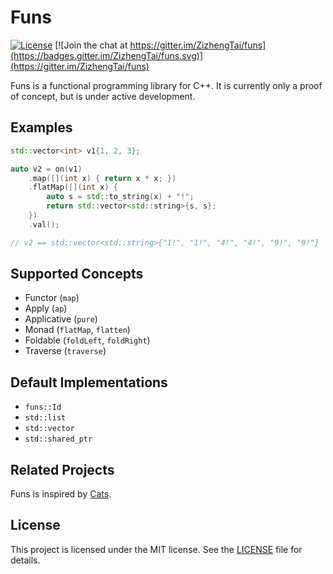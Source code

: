 # Funs

[![License](https://img.shields.io/badge/license-MIT-blue.svg)](./LICENSE)
[![Join the chat at https://gitter.im/ZizhengTai/funs](https://badges.gitter.im/ZizhengTai/funs.svg)](https://gitter.im/ZizhengTai/funs)

Funs is a functional programming library for C++. It is currently only a proof of concept, but is under active development.

## Examples

```cpp
std::vector<int> v1{1, 2, 3};

auto v2 = on(v1)
    .map([](int x) { return x * x; })
    .flatMap([](int x) {
        auto s = std::to_string(x) + "!";
        return std::vector<std::string>{s, s};
    })
    .val();

// v2 == std::vector<std::string>{"1!", "1!", "4!", "4!", "9!", "9!"}
```

## Supported Concepts

* Functor (`map`)
* Apply (`ap`)
* Applicative (`pure`)
* Monad (`flatMap`, `flatten`)
* Foldable (`foldLeft`, `foldRight`)
* Traverse (`traverse`)

## Default Implementations

* `funs::Id`
* `std::list`
* `std::vector`
* `std::shared_ptr`

## Related Projects

Funs is inspired by [Cats](https://github.com/typelevel/cats).

## License

This project is licensed under the MIT license. See the [LICENSE](./LICENSE) file for details.
